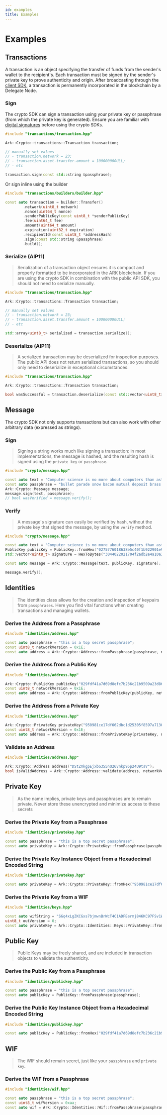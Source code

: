 ```yaml
---
id: examples
title: Examples
---
```


# Examples

## Transactions

A transaction is an object specifying the transfer of funds from the sender's wallet to the recipient's. Each transaction must be signed by the sender's private key to prove authenticity and origin. After broadcasting through the [client SDK](https://github.com/ArkEcosystem/gitbooks-sdk/tree/fcb399a02301c4ed91f0da34e9adbad8e0d2f3dc/cpp/client/api-documentation/README.md#initialization), a transaction is permanently incorporated in the blockchain by a Delegate Node.

### Sign

The crypto SDK can sign a transaction using your private key or passphrase \(from which the private key is generated\). Ensure you are familiar with [digital signatures](https://en.wikipedia.org/wiki/Digital_signature) before using the crypto SDKs.

```cpp
#include "transactions/transaction.hpp"

Ark::Crypto::transactions::Transaction transaction;

// manually set values
// - transaction.network = 23;
// - transaction.asset.transfer.amount = 100000000ULL;
// - etc

transaction.sign(const std::string &passphrase);
```

Or sign inline using the builder

```cpp
#include "transactions/builders/builder.hpp"

const auto transaction = builder::Transfer()
        .network(uint8_t network)
        .nonce(uint64_t nonce)
        .senderPublicKey(const uint8_t *senderPublicKey)
        .fee(uint64_t fee)
        .amount(uint64_t amount)
        .expiration(uint32_t expiration)
        .recipientId(const uint8_t *addressHash)
        .sign(const std::string &passphrase)
        .build();
```

### Serialize \(AIP11\)

> Serialization of a transaction object ensures it is compact and properly formatted to be incorporated in the ARK blockchain. If you are using the crypto SDK in combination with the public API SDK, you should not need to serialize manually.

```cpp
#include "transactions/transaction.hpp"

Ark::Crypto::transactions::Transaction transaction;

// manually set values
// - transaction.network = 23;
// - transaction.asset.transfer.amount = 100000000ULL;
// - etc

std::array<uint8_t> serialized = transaction.serialize();
```

### Deserialize \(AIP11\)

> A serialized transaction may be deserialized for inspection purposes. The public API does not return serialized transactions, so you should only need to deserialize in exceptional circumstances.

```cpp
#include "transactions/transaction.hpp"

Ark::Crypto::transactions::Transaction transaction;

bool wasSuccessful = transaction.deserialize(const std::vector<uint8_t> &serialized);
```

## Message

The crypto SDK not only supports transactions but can also work with other arbitrary data \(expressed as strings\).

### Sign

> Signing a string works much like signing a transaction: in most implementations, the message is hashed, and the resulting hash is signed using the `private key` or `passphrase`.

```cpp
#include "crypto/message.hpp"

const auto text = "Computer science is no more about computers than astronomy is about telescopes.";
const auto passphrase = "bullet parade snow bacon mutual deposit brass floor staff list concert ask";
Ark::Crypto::Message message;
message.sign(text, passphrase);
// bool wasVerified = message.verify();
```

### Verify

> A message's signature can easily be verified by hash, without the private key that signed the message, by using the `verify` method.

```cpp
#include "crypto/message.hpp"

const auto text = "Computer science is no more about computers than astronomy is about telescopes.";
PublicKey publicKey = PublicKey::fromHex("0275776018638e5c40f1b922901e96cac2caa734585ef302b4a2801ee9a338a456");
std::vector<uint8_t> signature = HexToBytes("3044022021704f2adb2e4a10a3ddc1d7d64552b8061c05f6d12a168c69091c75581d611402200edf37689d2786fc690af9f0f6fa1f629c95695039f648a6d455484302402e93");

const auto message = Ark::Crypto::Message(text, publicKey, signature);

message.verify();
```

## Identities

> The identities class allows for the creation and inspection of keypairs from `passphrases`. Here you find vital functions when creating transactions and managing wallets.

### Derive the Address from a Passphrase

```cpp
#include "identities/address.hpp"

const auto passphrase = "this is a top secret passphrase";
const uint8_t networkVersion = 0x1E;
const auto address = Ark::Crypto::Address::fromPassphrase(passphrase, networkVersion);
```

### Derive the Address from a Public Key

```cpp
#include "identities/address.hpp"

Ark::Crypto::PublicKey publicKey("029fdf41a7d69d8efc7b236c21b9509a23d862ea4ed8b13a56e31eee58dbfd97b4");
const uint8_t networkVersion = 0x1E;
const auto address = Ark::Crypto::Address::fromPublicKey(publicKey, networkVersion);
```

### Derive the Address from a Private Key

```cpp
#include "identities/address.hpp"

Ark::Crypto::PrivateKey privateKey("950981ce17df662dbc1d25305f8597a71309fb8f7232203a0944477e2534b021");
const uint8_t networkVersion = 0x1E;
const auto address = Ark::Crypto::Address::fromPrivateKey(privateKey, networkVersion);
```

### Validate an Address

```cpp
#include "identities/address.hpp"

Ark::Crypto::Address address("DStZXkgpEjxbG355nQ26vnkp95p24U9tsV");
bool isValidAddress = Ark::Crypto::Address::validate(address, networkVersion);
```

## Private Key

> As the name implies, private keys and passphrases are to remain private. Never store these unencrypted and minimize access to these secrets

### Derive the Private Key from a Passphrase

```cpp
#include "identities/privatekey.hpp"

const auto passphrase = "this is a top secret passphrase";
const auto privateKey = Ark::Crypto::PrivateKey::fromPassphrase(passphrase);
```

### Derive the Private Key Instance Object from a Hexadecimal Encoded String

```cpp
#include "identities/privatekey.hpp"

const auto privateKey = Ark::Crypto::PrivateKey::fromHex("950981ce17df662dbc1d25305f8597a71309fb8f7232203a0944477e2534b021");
```

### Derive the Private Key from a WIF

```cpp
#include "identities/keys.hpp"

const auto wifString = "SGq4xLgZKCGxs7bjmwnBrWcT4C1ADFEermj846KC97FSv1WFD1dA";
uint8_t outVersion = 0;
const auto privateKey = Ark::Crypto::Identities::Keys::PrivateKey::fromWif(wifString, outVersion);
```

## Public Key

> Public Keys may be freely shared, and are included in transaction objects to validate the authenticity.

### Derive the Public Key from a Passphrase

```cpp
#include "identities/publickey.hpp"

const auto passphrase = "this is a top secret passphrase";
const auto publicKey = PublicKey::fromPassphrase(passphrase);
```

### Derive the Public Key Instance Object from a Hexadecimal Encoded String

```cpp
#include "identities/publickey.hpp"

const auto publicKey = PublicKey::fromHex("029fdf41a7d69d8efc7b236c21b9509a23d862ea4ed8b13a56e31eee58dbfd97b4");
```

## WIF

> The WIF should remain secret, just like your `passphrase` and `private key`.

### Derive the WIF from a Passphrase

```cpp
#include "identities/wif.hpp"

const auto passphrase = "this is a top secret passphrase";
const uint8_t wifVersion = 0xaa;
const auto wif = Ark::Crypto::Identities::Wif::fromPassphrase(passphrase, wifVersion);
```
